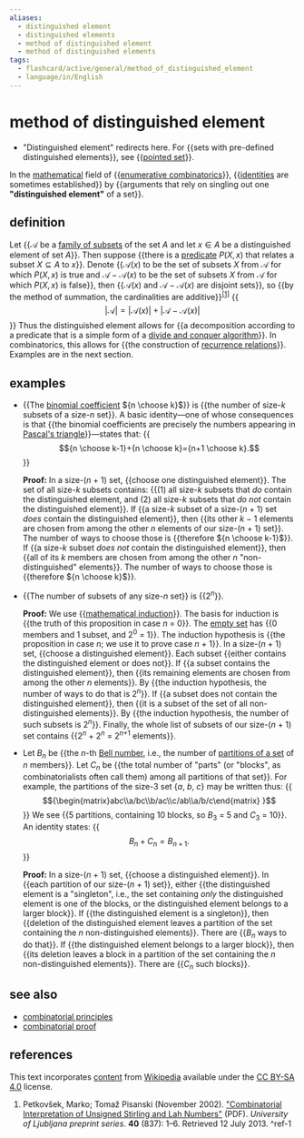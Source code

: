 ```yaml
---
aliases:
  - distinguished element
  - distinguished elements
  - method of distinguished element
  - method of distinguished elements
tags:
  - flashcard/active/general/method_of_distinguished_element
  - language/in/English
---
```


# method of distinguished element

- "Distinguished element" redirects here. For {{sets with pre-defined distinguished elements}}, see {{[pointed set](pointed%20set.md)}}. <!--SR:!2024-11-01,17,290!2024-11-01,17,290-->

In the [mathematical](mathematics.md) field of {{[enumerative combinatorics](enumerative%20combinatorics.md)}}, {{[identities](identity%20(mathematics).md) are sometimes established}} by {{arguments that rely on singling out one __"distinguished element"__ of a set}}. <!--SR:!2024-11-01,17,290!2024-11-01,17,290!2024-11-01,17,290-->

## definition

Let {{${\mathcal {A} }$ be a [family of subsets](family%20of%20sets.md) of the set $A$ and let $x\in A$ be a distinguished element of set $A$}}. Then suppose {{there is a [predicate](predicate%20(mathematical%20logic).md) $P(X,x)$ that relates a subset $X\subseteq A$ to $x$}}. Denote {{${\mathcal {A} }(x)$ to be the set of subsets $X$ from ${\mathcal {A} }$ for which $P(X,x)$ is true and ${\mathcal {A} }-\mathcal A(x)$ to be the set of subsets $X$ from ${\mathcal {A} }$ for which $P(X,x)$ is false}}, then {{${\mathcal {A} }(x)$ and ${\mathcal {A} }-\mathcal A(x)$ are disjoint sets}}, so {{by the method of summation, the cardinalities are additive}}<sup>[\[1\]](#^ref-1)</sup> {{$$|{\mathcal {A} }|=|{\mathcal {A} }(x)|+|{\mathcal {A} }-\mathcal A(x)|$$}} Thus the distinguished element allows for {{a decomposition according to a predicate that is a simple form of a [divide and conquer algorithm](divide-and-conquer%20algorithm.md)}}. In combinatorics, this allows for {{the construction of [recurrence relations](recurrence%20relation.md)}}. Examples are in the next section. <!--SR:!2024-11-01,17,290!2024-11-01,17,290!2024-11-01,17,290!2024-11-01,17,290!2024-11-01,17,290!2024-11-01,17,290!2024-11-01,17,290!2024-11-01,17,290-->

## examples

- {{The [binomial coefficient](binomial%20coefficient.md) ${n \choose k}$}} is {{the number of size-_k_ subsets of a size-_n_ set}}. A basic identity—one of whose consequences is that {{the binomial coefficients are precisely the numbers appearing in [Pascal's triangle](pascal's%20triangle.md)}}—states that: {{$${n \choose k-1}+{n \choose k}={n+1 \choose k}.$$}} <p> __Proof:__ In a size-(_n_ + 1) set, {{choose one distinguished element}}. The set of all size-_k_ subsets contains: {{(1) all size-_k_ subsets that _do_ contain the distinguished element, and (2) all size-_k_ subsets that _do not_ contain the distinguished element}}. If {{a size-_k_ subset of a size-(_n_ + 1) set _does_ contain the distinguished element}}, then {{its other _k_ − 1 elements are chosen from among the other _n_ elements of our size-(_n_ + 1) set}}. The number of ways to choose those is {{therefore ${n \choose k-1}$}}. If {{a size-_k_ subset _does not_ contain the distinguished element}}, then {{all of its _k_ members are chosen from among the other _n_ "non-distinguished" elements}}. The number of ways to choose those is {{therefore ${n \choose k}$}}.
- {{The number of subsets of any size-_n_ set}} is {{2<sup>_n_</sup>}}. <p> __Proof:__ We use {{[mathematical induction](mathematical%20induction.md)}}. The basis for induction is {{the truth of this proposition in case _n_ = 0}}. The [empty set](empty%20set.md) has {{0 members and 1 subset, and 2<sup>0</sup> = 1}}. The induction hypothesis is {{the proposition in case _n_; we use it to prove case _n_ + 1}}. In a size-(_n_ + 1) set, {{choose a distinguished element}}. Each subset {{either contains the distinguished element or does not}}. If {{a subset contains the distinguished element}}, then {{its remaining elements are chosen from among the other _n_ elements}}. By {{the induction hypothesis, the number of ways to do that is 2<sup>_n_</sup>}}. If {{a subset does not contain the distinguished element}}, then {{it is a subset of the set of all non-distinguished elements}}. By {{the induction hypothesis, the number of such subsets is 2<sup>_n_</sup>}}. Finally, the whole list of subsets of our size-(_n_ + 1) set contains {{2<sup>_n_</sup> + 2<sup>_n_</sup> = 2<sup>_n_+1</sup> elements}}.
- Let _B_<sub>_n_</sub> be {{the _n_-th [Bell number](bell%20number.md), i.e., the number of [partitions of a set](partition%20of%20a%20set.md) of _n_ members}}. Let _C_<sub>_n_</sub> be {{the total number of "parts" (or "blocks", as combinatorialists often call them) among all partitions of that set}}. For example, the partitions of the size-3 set {_a_, _b_, _c_} may be written thus: {{$${\begin{matrix}abc\\a/bc\\b/ac\\c/ab\\a/b/c\end{matrix} }$$}} We see {{5 partitions, containing 10 blocks, so _B_<sub>3</sub> = 5 and _C_<sub>3</sub> = 10}}. An identity states: {{$$B_{n}+C_{n}=B_{n+1}.$$}} <p> __Proof:__ In a size-(_n_ + 1) set, {{choose a distinguished element}}. In {{each partition of our size-(_n_ + 1) set}}, either {{the distinguished element is a "singleton", i.e., the set containing _only_ the distinguished element is one of the blocks, or the distinguished element belongs to a larger block}}. If {{the distinguished element is a singleton}}, then {{deletion of the distinguished element leaves a partition of the set containing the _n_ non-distinguished elements}}. There are {{_B_<sub>_n_</sub> ways to do that}}. If {{the distinguished element belongs to a larger block}}, then {{its deletion leaves a block in a partition of the set containing the _n_ non-distinguished elements}}. There are {{_C_<sub>_n_</sub> such blocks}}. <!--SR:!2024-11-01,17,290!2024-11-01,17,290!2024-11-01,17,290!2024-11-01,17,290!2024-11-01,17,290!2024-11-01,17,290!2024-11-01,17,290!2024-11-01,17,290!2024-11-01,17,290!2024-11-01,17,290!2024-11-01,17,290!2024-11-01,17,290!2024-11-01,17,290!2024-11-01,17,290!2024-12-19,52,290!2024-11-01,17,290!2024-11-01,17,290!2024-11-01,17,290!2024-11-01,17,290!2024-11-01,17,290!2024-11-01,17,290!2024-11-01,17,290!2024-11-01,17,290!2024-11-01,17,290!2024-11-01,17,290!2024-11-01,17,290!2024-11-01,17,290!2024-11-01,17,290!2024-11-01,17,290!2024-11-01,17,290!2024-11-01,17,290!2024-11-01,17,290!2024-11-01,17,290!2024-11-01,17,290!2024-11-01,17,290!2024-11-01,17,290!2024-12-04,37,270!2024-11-01,17,290!2024-11-01,17,290!2024-12-06,39,270!2024-11-01,17,290-->

## see also

- [combinatorial principles](combinatorial%20principles.md)
- [combinatorial proof](combinatorial%20proof.md)

## references

This text incorporates [content](https://en.wikipedia.org/wiki/method_of_distinguished_element) from [Wikipedia](Wikipedia.md) available under the [CC BY-SA 4.0](https://creativecommons.org/licenses/by-sa/4.0/) license.

1. Petkovšek, Marko; Tomaž Pisanski (November 2002). ["Combinatorial Interpretation of Unsigned Stirling and Lah Numbers"](http://www.imfm.si/preprinti/PDF/00837.pdf) (PDF). _University of Ljubljana preprint series_. __40__ (837): 1–6. Retrieved 12 July 2013. <a id="^ref-1"></a>^ref-1
